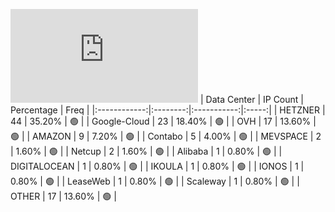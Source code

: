 ![Diagramm](https://github.com/obajay/StateSync-snapshots/blob/main/Projects/BandProtocol/1/README.md)
| Data Center | IP Count | Percentage | Freq |
|:------------:|:--------:|:-----------:|:-----:|
| HETZNER | 44 | 35.20% | 🟢 |
| Google-Cloud | 23 | 18.40% | 🟢 |
| OVH | 17 | 13.60% | 🟢 |
| AMAZON | 9 | 7.20% | 🟢 |
| Contabo | 5 | 4.00% | 🟢 |
| MEVSPACE | 2 | 1.60% | 🟢 |
| Netcup | 2 | 1.60% | 🟢 |
| Alibaba | 1 | 0.80% | 🟢 |
| DIGITALOCEAN | 1 | 0.80% | 🟢 |
| IKOULA | 1 | 0.80% | 🟢 |
| IONOS | 1 | 0.80% | 🟢 |
| LeaseWeb | 1 | 0.80% | 🟢 |
| Scaleway | 1 | 0.80% | 🟢 |
| OTHER | 17 | 13.60% | 🟢 |